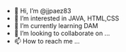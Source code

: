 - 👋 Hi, I’m @jjpaez83
- 👀 I’m interested in JAVA, HTML,CSS
- 🌱 I’m currently learning DAM
- 💞️ I’m looking to collaborate on ...
- 📫 How to reach me ...

<!---
jjpaez83/jjpaez83 is a ✨ special ✨ repository because its `README.md` (this file) appears on your GitHub profile.
You can click the Preview link to take a look at your changes.
--->
